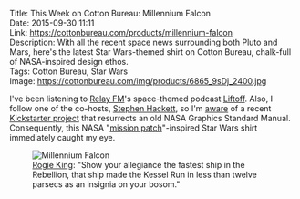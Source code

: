 Title: This Week on Cotton Bureau: Millennium Falcon  
Date: 2015-09-30 11:11  
Link: https://cottonbureau.com/products/millennium-falcon  
Description: With all the recent space news surrounding both Pluto and Mars, here's the latest Star Wars-themed shirt on Cotton Bureau, chalk-full of NASA-inspired design ethos.  
Tags: Cotton Bureau, Star Wars      
Image: https://cottonbureau.com/img/products/6865_9sDj_2400.jpg  

I've been listening to [Relay FM][rl]'s space-themed podcast [Liftoff][relay]. Also, I follow one of the co-hosts, [Stephen Hackett][twitter], so I'm [aware][512pixels] of a recent [Kickstarter project][kickstarter] that resurrects an old NASA Graphics Standard Manual. Consequently, this NASA "[mission patch][mp]"-inspired Star Wars shirt immediately caught my eye.

<figure>
	<img src="https://cottonbureau.com/img/products/6865_9sDj_2400.jpg" alt="Millennium Falcon" title="'Millennium Falcon' on Cotton Bureau">
	<figcaption><a href="http://twitter.com/rogie" title="The designer on Twitter">Rogie King</a>: "Show your allegiance the fastest ship in the Rebellion, that ship made the Kessel Run in less than twelve parsecs as an insignia on your bosom."</figcaption>
</figure>

[512pixels]: http://www.512pixels.net/blog/2015/9/reissue-of-the-1975-nasa-graphics-standards-manual "Stephen Hackett on the NASA Graphics Standards Manual reissue"
[kickstarter]: https://www.kickstarter.com/projects/thestandardsmanual/reissue-of-the-1975-nasa-graphics-standards-manual "Kickstarter for the NASA Graphics Standards Manual reissue"
[mp]: https://en.wikipedia.org/wiki/Mission_patch "Wikipedia: Mission Patches"
[relay]: http://www.relay.fm/liftoff "Liftoff Podcast"
[rl]: http://relay.fm "Relay.fm podcast network"
[twitter]: http://twitter.com/ismh "Stephen Hackett on Twitter"